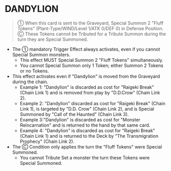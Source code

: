 
# DANDYLION  
> ① When this card is sent to the Graveyard, Special Summon 2 "Fluff Tokens" (Plant-Type/WIND/Level 1/ATK 0/DEF 0) in Defense Position. Ⓒ These Tokens cannot be Tributed for a Tribute Summon during the turn they are Special Summoned.

*   The ① mandatory Trigger Effect always activates, even if you cannot Special Summon monsters.
    *   This effect MUST Special Summon 2 "Fluff Tokens" simultaneously.
    *   You cannot Special Summon only 1 Token; either Summon 2 Tokens or no Tokens.
*   This effect activates even if "Dandylion" is moved from the Graveyard during the chain.
    *   Example 1: "Dandylion" is discarded as cost for "Raigeki Break" (Chain Link 1) and is removed from play by "D.D.Crow" (Chain Link 2).
    *   Example 2: "Dandylion" discarded as cost for "Raigeki Break" (Chain Link 1), is targeted by "D.D. Crow" (Chain Link 2), and is Special Summoned by "Call of the Haunted" (Chain Link 3).
    *   Example 3:"Dandylion" is discarded as cost for "Monster Reincarnation" and is returned to the hand by that same card.
    *   Example 4: "Dandylion" is discarded as cost for "Raigeki Break" (Chain Link 1) and is returned to the Deck by "The Transmigration Prophecy" (Chain Link 2).
*   The Ⓒ Condition only applies the turn the "Fluff Tokens" were Special Summoned.
    *   You cannot Tribute Set a monster the turn these Tokens were Special Summoned.

  